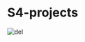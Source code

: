 # S4-projects

![del](https://user-images.githubusercontent.com/96950933/216551396-58ffa498-0148-4a61-97ac-74aaeb0bd115.png)
